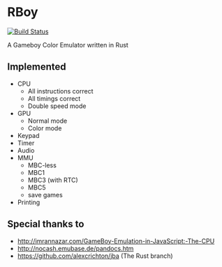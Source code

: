 RBoy
====

[![Build Status](https://travis-ci.org/mvdnes/rboy.png?branch=master)](https://travis-ci.org/mvdnes/rboy)

A Gameboy Color Emulator written in Rust


Implemented
-----------

* CPU
  - All instructions correct
  - All timings correct
  - Double speed mode
* GPU
  - Normal mode
  - Color mode
* Keypad
* Timer
* Audio
* MMU
  - MBC-less
  - MBC1
  - MBC3 (with RTC)
  - MBC5
  - save games
* Printing

Special thanks to
-----------------

* http://imrannazar.com/GameBoy-Emulation-in-JavaScript:-The-CPU
* http://nocash.emubase.de/pandocs.htm
* https://github.com/alexcrichton/jba (The Rust branch)
